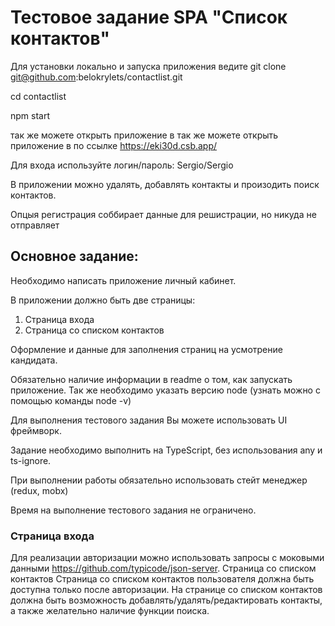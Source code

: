 # Тестовое задание SPA "Список контактов"

Для установки локально и запуска приложения ведите git clone git@github.com:belokrylets/contactlist.git

cd contactlist

npm start

так же можете открыть приложение в так же можете открыть приложение в по ссылке https://eki30d.csb.app/

Для входа используйте логин/пароль: Sergio/Sergio

В приложении можно удалять, добавлять контакты и произодить поиск контактов.

Опцыя регистрация соббирает данные для решистрации, но никуда не отправляет

## Основное задание:

Необходимо написать приложение личный кабинет.

В приложении должно быть две страницы:
  1. Страница входа
  2. Страница со списком контактов

Оформление и данные для заполнения страниц на усмотрение кандидата.

Обязательно наличие информации в readme о том, как запускать приложение. Так же необходимо указать версию node (узнать можно с помощью команды node -v)

Для выполнения тестового задания Вы можете использовать UI фреймворк.

Задание необходимо выполнить на TypeScript, без использования any и ts-ignore.

При выполнении работы обязательно использовать стейт менеджер (redux, mobx)

Время на выполнение тестового задания не ограничено.

### Страница входа
Для реализации авторизации можно использовать запросы с моковыми данными https://github.com/typicode/json-server.
Страница со списком контактов
Страница со списком контактов пользователя должна быть доступна только после авторизации.
На странице со списком контактов должна быть возможность добавлять/удалять/редактировать контакты, а также желательно наличие функции поиска.
